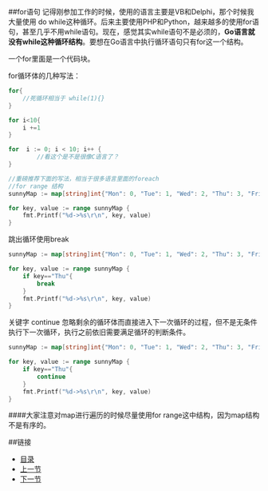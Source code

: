 ##for语句
记得刚参加工作的时候，使用的语言主要是VB和Delphi，那个时候我大量使用 do while这种循环。后来主要使用PHP和Python，越来越多的使用for语句，甚至几乎不用while语句。现在，感觉其实while语句不是必须的，**Go语言就没有while这种循环结构**。要想在Go语言中执行循环语句只有for这一个结构。

一个for里面是一个代码块。

for循环体的几种写法：

```go
for{
	//死循环相当于 while(1){}
}

for i<10{
	i +=1
}

for  i := 0; i < 10; i++ {
		//看这个是不是很像C语言了？
}

//重磅推荐下面的写法，相当于很多语言里面的foreach
//for range 结构
sunnyMap := map[string]int{"Mon": 0, "Tue": 1, "Wed": 2, "Thu": 3, "Fri": 4, "Sat": 5, "Sun": 6}

for key, value := range sunnyMap {
    fmt.Printf("%d->%s\r\n", key, value)
}
```

跳出循环使用break
```go
sunnyMap := map[string]int{"Mon": 0, "Tue": 1, "Wed": 2, "Thu": 3, "Fri": 4, "Sat": 5, "Sun": 6}

for key, value := range sunnyMap {
	if key=="Thu"{
		break
	}
    fmt.Printf("%d->%s\r\n", key, value)
}
```


关键字 continue 忽略剩余的循环体而直接进入下一次循环的过程，但不是无条件执行下一次循环，执行之前依旧需要满足循环的判断条件。


```go
sunnyMap := map[string]int{"Mon": 0, "Tue": 1, "Wed": 2, "Thu": 3, "Fri": 4, "Sat": 5, "Sun": 6}

for key, value := range sunnyMap {
	if key=="Thu"{
		continue
	}
    fmt.Printf("%d->%s\r\n", key, value)
}
```
####大家注意对map进行遍历的时候尽量使用for range这中结构，因为map结构不是有序的。

##链接
- [目录](https://github.com/sunnygocms/gobook/blob/master/menu.md)
- [上一节](https://github.com/sunnygocms/gobook/blob/master/go_lang_base/05.2.md)
- [下一节](https://github.com/sunnygocms/gobook/blob/master/go_lang_base/05.4.md)